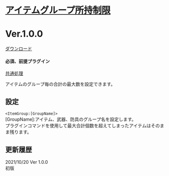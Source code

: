 # [アイテムグループ所持制限](https://raw.githubusercontent.com/nuun888/MZ/master/NUUN_GroupMaxItems.js)
# Ver.1.0.0
[ダウンロード](https://raw.githubusercontent.com/nuun888/MZ/master/NUUN_GroupMaxItems.js)
#### 必須、前提プラグイン
[共通処理](https://github.com/nuun888/MZ/blob/master/README/Base.md)  

アイテムのグループ毎の合計の最大数を設定できます。  

## 設定
`<ItemGroup:[GroupName]>`   
[GroupName]:アイテム、武器、防具のグループ名を設定します。  
プラグインコマンドを使用して最大合計個数を超えてしまったアイテムはそのまま残ります。  

## 更新履歴  
2021/10/20 Ver 1.0.0  
初版  
